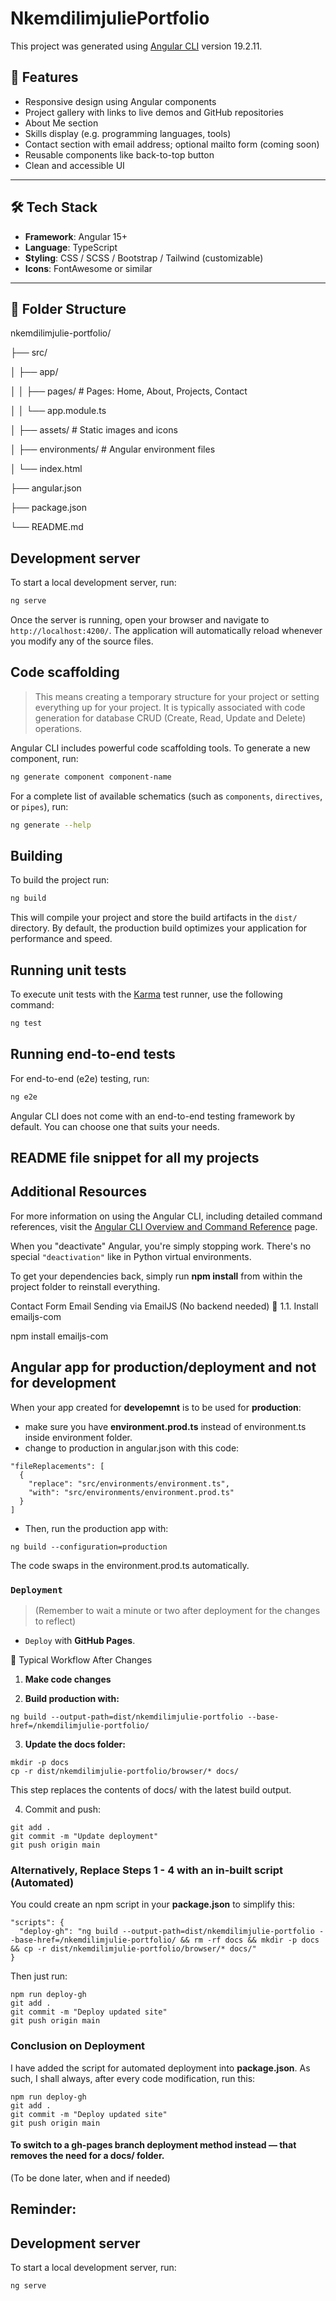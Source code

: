 # NkemdilimjuliePortfolio

This project was generated using [Angular CLI](https://github.com/angular/angular-cli) version 19.2.11.

## 🚀 Features

- Responsive design using Angular components
- Project gallery with links to live demos and GitHub repositories
- About Me section
- Skills display (e.g. programming languages, tools)
- Contact section with email address; optional mailto form (coming soon)
- Reusable components like back-to-top button
- Clean and accessible UI

---

## 🛠 Tech Stack

- **Framework**: Angular 15+
- **Language**: TypeScript
- **Styling**: CSS / SCSS / Bootstrap / Tailwind (customizable)
- **Icons**: FontAwesome or similar


---

## 📁 Folder Structure

nkemdilimjulie-portfolio/

├── src/

│ ├── app/

│ │ ├── pages/ # Pages: Home, About, Projects, Contact

│ │ └── app.module.ts

│ ├── assets/ # Static images and icons

│ ├── environments/ # Angular environment files

│ └── index.html

├── angular.json

├── package.json

└── README.md


## Development server

To start a local development server, run:

```bash
ng serve
```

Once the server is running, open your browser and navigate to `http://localhost:4200/`. The application will automatically reload whenever you modify any of the source files.

## Code scaffolding
> This means creating a temporary structure for your project or setting everything up for your project. It is typically associated with code generation for database CRUD (Create, Read, Update and Delete) operations. 

Angular CLI includes powerful code scaffolding tools. To generate a new component, run:

```bash
ng generate component component-name
```

For a complete list of available schematics (such as `components`, `directives`, or `pipes`), run:

```bash
ng generate --help
```

## Building

To build the project run:

```bash
ng build
```

This will compile your project and store the build artifacts in the `dist/` directory. By default, the production build optimizes your application for performance and speed.

## Running unit tests

To execute unit tests with the [Karma](https://karma-runner.github.io) test runner, use the following command:

```bash
ng test
```

## Running end-to-end tests

For end-to-end (e2e) testing, run:

```bash
ng e2e
```

Angular CLI does not come with an end-to-end testing framework by default. You can choose one that suits your needs.


## README file snippet for all my projects

<!-- ![Screenshot](src/assets/images/README_for_all_projects.png) -->


## Additional Resources

For more information on using the Angular CLI, including detailed command references, visit the [Angular CLI Overview and Command Reference](https://angular.dev/tools/cli) page.


When you "deactivate" Angular, you're simply stopping work. There's no special `"deactivation"` like in Python virtual environments.

To get your dependencies back, simply run **npm install** from within the project folder to reinstall everything.


Contact Form Email Sending via EmailJS (No backend needed)
🔧 1.1. Install emailjs-com

npm install emailjs-com

## Angular app for production/deployment and not for development
When your app created for **developemnt** is to be used for **production**:

+ make sure you have **environment.prod.ts** instead of environment.ts inside environment folder.
+ change to production in angular.json with this code:
```
"fileReplacements": [
  {
    "replace": "src/environments/environment.ts",
    "with": "src/environments/environment.prod.ts"
  }
]
```

+ Then, run the production app with:

```
ng build --configuration=production

```
The code swaps in the environment.prod.ts automatically.

### **``Deployment``**
> (Remember to wait a minute or two after deployment for the changes to reflect)
 + `Deploy` with **GitHub Pages**. 

🔁 Typical Workflow After Changes
1. **Make code changes**

2. **Build production with:**

```
ng build --output-path=dist/nkemdilimjulie-portfolio --base-href=/nkemdilimjulie-portfolio/
```

3. **Update the docs folder:**
```
mkdir -p docs
cp -r dist/nkemdilimjulie-portfolio/browser/* docs/
```

This step replaces the contents of docs/ with the latest build output.

4. Commit and push:

```
git add .
git commit -m "Update deployment"
git push origin main
```
### Alternatively, Replace Steps 1 - 4 with an in-built script (Automated)
You could create an npm script in your **package.json** to simplify this:

```
"scripts": {
  "deploy-gh": "ng build --output-path=dist/nkemdilimjulie-portfolio --base-href=/nkemdilimjulie-portfolio/ && rm -rf docs && mkdir -p docs && cp -r dist/nkemdilimjulie-portfolio/browser/* docs/"
}
```
Then just run:

```
npm run deploy-gh
git add .
git commit -m "Deploy updated site"
git push origin main
```

### Conclusion on Deployment

I have added the script for automated deployment into **package.json**.
As such, I shall always, after every code modification, run this:
```
npm run deploy-gh
git add .
git commit -m "Deploy updated site"
git push origin main
```
#### To switch to a gh-pages branch deployment method instead — that removes the need for a docs/ folder.
(To be done later, when and if needed)

## Reminder: 
## Development server

To start a local development server, run:

```bash
ng serve
```





